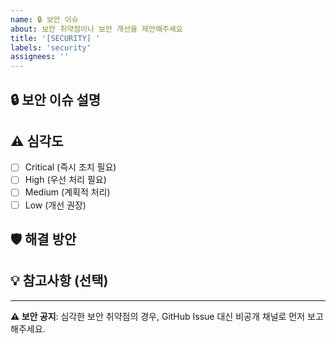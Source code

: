 ```yaml
---
name: 🔒 보안 이슈
about: 보안 취약점이나 보안 개선을 제안해주세요
title: '[SECURITY] '
labels: 'security'
assignees: ''
---
```


## 🔒 보안 이슈 설명

<!-- 보안 취약점이나 개선사항에 대해 설명해주세요 -->
<!-- ⚠️ 주의: 민감한 정보(비밀번호, API 키 등)는 절대 포함하지 마세요 -->

## ⚠️ 심각도

- [ ] Critical (즉시 조치 필요)
- [ ] High (우선 처리 필요)
- [ ] Medium (계획적 처리)
- [ ] Low (개선 권장)

## 🛡️ 해결 방안

<!-- 제안하는 해결 방법을 작성해주세요 -->

## 💡 참고사항 (선택)

<!-- 영향 범위, 재현 방법, CVE/CWE 정보 등 추가 정보가 있다면 자유롭게 작성해주세요 -->

---
**⚠️ 보안 공지**: 심각한 보안 취약점의 경우, GitHub Issue 대신 비공개 채널로 먼저 보고해주세요.
